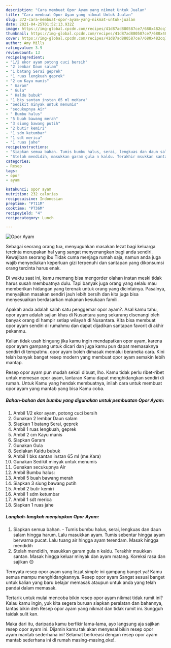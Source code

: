 ```yaml
---
description: "Cara membuat Opor Ayam yang nikmat Untuk Jualan"
title: "Cara membuat Opor Ayam yang nikmat Untuk Jualan"
slug: 372-cara-membuat-opor-ayam-yang-nikmat-untuk-jualan
date: 2021-04-25T01:52:13.932Z
image: https://img-global.cpcdn.com/recipes/41d87ad880587ce7/680x482cq70/opor-ayam-foto-resep-utama.jpg
thumbnail: https://img-global.cpcdn.com/recipes/41d87ad880587ce7/680x482cq70/opor-ayam-foto-resep-utama.jpg
cover: https://img-global.cpcdn.com/recipes/41d87ad880587ce7/680x482cq70/opor-ayam-foto-resep-utama.jpg
author: Amy Mills
ratingvalue: 3.9
reviewcount: 13
recipeingredient:
- "1/2 ekor ayam potong cuci bersih"
- "2 lembar Daun salam"
- "1 batang Serai geprek"
- "1 ruas lengkuah geprek"
- "2 cm Kayu manis"
- " Garam"
- " Gula"
- " Kaldu bubuk"
- "1 bks santan instan 65 ml meKara"
- "Sedikit minyak untuk menumis"
- "secukupnya Air"
- " Bumbu halus"
- "5 buah bawang merah"
- "3 siung bawang putih"
- "2 butir kemiri"
- "1 sdm ketumbar"
- "1 sdt merica"
- "1 ruas jahe"
recipeinstructions:
- "Siapkan semua bahan. Tumis bumbu halus, serai, lengkuas dan daun salam hingga harum. Lalu masukkan ayam. Tumis sebentar hingga ayam berwarna pucat. Lalu tuang air hingga ayam terendam. Masak hingga mendidih"
- "Stelah mendidih, masukkan garam gula n kaldu. Terakhir msukkan santan. Masak hingga keluar minyak dan ayam matang. Koreksi rasa dan sajikan 😊"
categories:
- Resep
tags:
- opor
- ayam

katakunci: opor ayam 
nutrition: 232 calories
recipecuisine: Indonesian
preptime: "PT11M"
cooktime: "PT36M"
recipeyield: "4"
recipecategory: Lunch

---
```



![Opor Ayam](https://img-global.cpcdn.com/recipes/41d87ad880587ce7/680x482cq70/opor-ayam-foto-resep-utama.jpg)

Sebagai seorang orang tua, menyuguhkan masakan lezat bagi keluarga tercinta merupakan hal yang sangat menyenangkan bagi anda sendiri. Kewajiban seorang ibu Tidak cuma menjaga rumah saja, namun anda juga wajib menyediakan keperluan gizi terpenuhi dan santapan yang dikonsumsi orang tercinta harus enak.

Di waktu  saat ini, kamu memang bisa mengorder olahan instan meski tidak harus susah membuatnya dulu. Tapi banyak juga orang yang selalu mau memberikan hidangan yang terenak untuk orang yang dicintainya. Pasalnya, menyajikan masakan sendiri jauh lebih bersih dan kita juga bisa menyesuaikan berdasarkan makanan kesukaan famili. 



Apakah anda adalah salah satu penggemar opor ayam?. Asal kamu tahu, opor ayam adalah sajian khas di Nusantara yang sekarang disenangi oleh banyak orang di hampir setiap wilayah di Nusantara. Kita bisa membuat opor ayam sendiri di rumahmu dan dapat dijadikan santapan favorit di akhir pekanmu.

Kalian tidak usah bingung jika kamu ingin mendapatkan opor ayam, karena opor ayam gampang untuk dicari dan juga kamu pun dapat memasaknya sendiri di tempatmu. opor ayam boleh dimasak memalui beraneka cara. Kini telah banyak banget resep modern yang membuat opor ayam semakin lebih mantap.

Resep opor ayam pun mudah sekali dibuat, lho. Kamu tidak perlu ribet-ribet untuk memesan opor ayam, lantaran Kamu dapat menghidangkan sendiri di rumah. Untuk Kamu yang hendak membuatnya, inilah cara untuk membuat opor ayam yang mantab yang bisa Kamu coba.

<!--inarticleads1-->

##### Bahan-bahan dan bumbu yang digunakan untuk pembuatan Opor Ayam:

1. Ambil 1/2 ekor ayam, potong cuci bersih
1. Gunakan 2 lembar Daun salam
1. Siapkan 1 batang Serai, geprek
1. Ambil 1 ruas lengkuah, geprek
1. Ambil 2 cm Kayu manis
1. Siapkan  Garam
1. Gunakan  Gula
1. Sediakan  Kaldu bubuk
1. Ambil 1 bks santan instan 65 ml (me:Kara)
1. Gunakan Sedikit minyak untuk menumis
1. Gunakan secukupnya Air
1. Ambil  Bumbu halus:
1. Ambil 5 buah bawang merah
1. Siapkan 3 siung bawang putih
1. Ambil 2 butir kemiri
1. Ambil 1 sdm ketumbar
1. Ambil 1 sdt merica
1. Siapkan 1 ruas jahe




<!--inarticleads2-->

##### Langkah-langkah menyiapkan Opor Ayam:

1. Siapkan semua bahan. - Tumis bumbu halus, serai, lengkuas dan daun salam hingga harum. Lalu masukkan ayam. Tumis sebentar hingga ayam berwarna pucat. Lalu tuang air hingga ayam terendam. Masak hingga mendidih
1. Stelah mendidih, masukkan garam gula n kaldu. Terakhir msukkan santan. Masak hingga keluar minyak dan ayam matang. Koreksi rasa dan sajikan 😊




Ternyata resep opor ayam yang lezat simple ini gampang banget ya! Kamu semua mampu menghidangkannya. Resep opor ayam Sangat sesuai banget untuk kalian yang baru belajar memasak ataupun untuk anda yang telah pandai dalam memasak.

Tertarik untuk mulai mencoba bikin resep opor ayam nikmat tidak rumit ini? Kalau kamu ingin, yuk kita segera buruan siapkan peralatan dan bahannya, lantas bikin deh Resep opor ayam yang nikmat dan tidak rumit ini. Sungguh taidak sulit kan. 

Maka dari itu, daripada kamu berfikir lama-lama, ayo langsung aja sajikan resep opor ayam ini. Dijamin kamu tak akan menyesal bikin resep opor ayam mantab sederhana ini! Selamat berkreasi dengan resep opor ayam mantab sederhana ini di rumah masing-masing,oke!.

